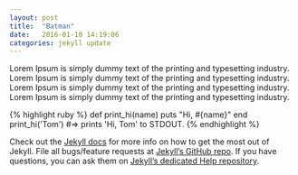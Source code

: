 ```yaml
---
layout: post
title:  "Batman"
date:   2016-01-10 14:19:06
categories: jekyll update
---
```

Lorem Ipsum is simply dummy text of the printing and typesetting industry. Lorem Ipsum is simply dummy text of the printing and typesetting industry.
Lorem Ipsum is simply dummy text of the printing and typesetting industry. Lorem Ipsum is simply dummy text of the printing and typesetting industry.

{% highlight ruby %}
def print_hi(name)
  puts "Hi, #{name}"
end
print_hi('Tom')
#=> prints 'Hi, Tom' to STDOUT.
{% endhighlight %}

Check out the [Jekyll docs][jekyll] for more info on how to get the most out of Jekyll. File all bugs/feature requests at [Jekyll’s GitHub repo][jekyll-gh]. If you have questions, you can ask them on [Jekyll’s dedicated Help repository][jekyll-help].

[jekyll]:      http://jekyllrb.com
[jekyll-gh]:   https://github.com/jekyll/jekyll
[jekyll-help]: https://github.com/jekyll/jekyll-help
